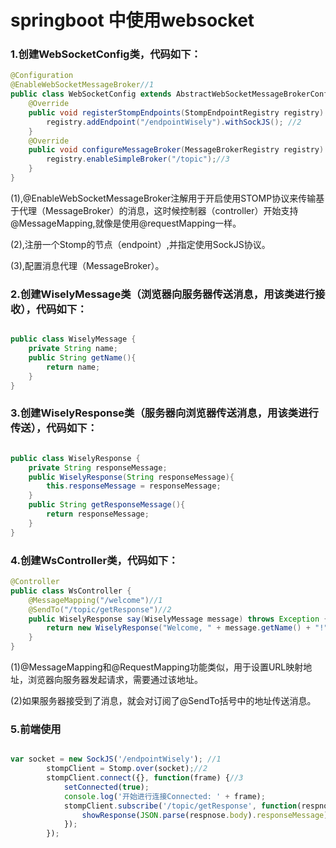 # springboot 中使用websocket

### 1.创建WebSocketConfig类，代码如下：

```java
@Configuration
@EnableWebSocketMessageBroker//1
public class WebSocketConfig extends AbstractWebSocketMessageBrokerConfigurer{
    @Override
    public void registerStompEndpoints(StompEndpointRegistry registry) {
        registry.addEndpoint("/endpointWisely").withSockJS(); //2
    }
    @Override
    public void configureMessageBroker(MessageBrokerRegistry registry) {
        registry.enableSimpleBroker("/topic");//3
    }
}

```
(1),@EnableWebSocketMessageBroker注解用于开启使用STOMP协议来传输基于代理（MessageBroker）的消息，这时候控制器（controller）开始支持@MessageMapping,就像是使用@requestMapping一样。

(2),注册一个Stomp的节点（endpoint）,并指定使用SockJS协议。

(3),配置消息代理（MessageBroker）。

### 2.创建WiselyMessage类（浏览器向服务器传送消息，用该类进行接收），代码如下：

```java

public class WiselyMessage {
    private String name;
    public String getName(){
        return name;
    }
}

```

### 3.创建WiselyResponse类（服务器向浏览器传送消息，用该类进行传送），代码如下：

```java

public class WiselyResponse {
    private String responseMessage;
    public WiselyResponse(String responseMessage){
        this.responseMessage = responseMessage;
    }
    public String getResponseMessage(){
        return responseMessage;
    }
}

```

### 4.创建WsController类，代码如下：

```java
@Controller
public class WsController {
    @MessageMapping("/welcome")//1
    @SendTo("/topic/getResponse")//2
    public WiselyResponse say(WiselyMessage message) throws Exception {
        return new WiselyResponse("Welcome, " + message.getName() + "!");
    }
}
```
(1)@MessageMapping和@RequestMapping功能类似，用于设置URL映射地址，浏览器向服务器发起请求，需要通过该地址。

(2)如果服务器接受到了消息，就会对订阅了@SendTo括号中的地址传送消息。

### 5.前端使用

```javascript

var socket = new SockJS('/endpointWisely'); //1
        stompClient = Stomp.over(socket);//2
        stompClient.connect({}, function(frame) {//3
            setConnected(true);
            console.log('开始进行连接Connected: ' + frame);
            stompClient.subscribe('/topic/getResponse', function(respnose){ //4
                showResponse(JSON.parse(respnose.body).responseMessage);
            });
        });

```


